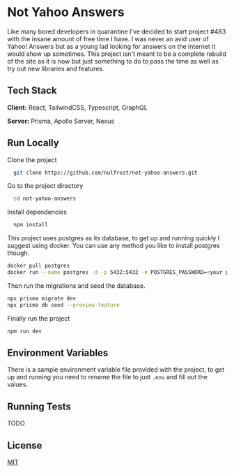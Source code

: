 # Not Yahoo Answers

Like many bored developers in quarantine I've decided to start project #483 with the insane amount of free time I have. I was never an avid user of Yahoo! Answers but as a young lad looking for answers on the internet it would show up sometimes. This project isn't meant to be a complete rebuild of the site as it is now but just something to do to pass the time as well as try out new libraries and features.

## Tech Stack

**Client:** React, TailwindCSS, Typescript, GraphQL

**Server:** Prisma, Apollo Server, Nexus

## Run Locally

Clone the project

```bash
  git clone https://github.com/nulfrost/not-yahoo-answers.git
```

Go to the project directory

```bash
  cd not-yahoo-answers
```

Install dependencies

```bash
  npm install
```

This project uses postgres as its database, to get up and running quickly I suggest using docker. You can use any method you like to install postgres though.

```bash
docker pull postgres
docker run --name postgres -d -p 5432:5432 -e POSTGRES_PASSWORD=<your password> postgres
```

Then run the migrations and seed the database.

```bash
npx prisma migrate dev
npx prisma db seed --preview-feature
```

Finally run the project

```bash
npm run dev
```

## Environment Variables

There is a sample environment variable file provided with the project, to get up and running you need to rename the file to just `.env` and fill out the values.

## Running Tests

TODO

## License

[MIT](https://github.com/nulfrost/not-yahoo-answers/blob/main/LICENSE)
